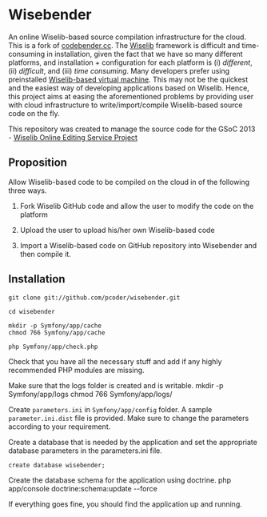 Wisebender
==========

An online Wiselib-based source compilation infrastructure for the cloud. This is a fork of [codebender.cc](www.codebender.cc). The [Wiselib](www.wiselib.org) framework is difficult and time-consuming in installation, given the fact that we have so many different platforms, and installation + configuration for each platform is (i) _different_, (ii) _difficult_, and (iii) _time consuming_. Many developers prefer using preinstalled [Wiselib-based virtual machine](http://www.ibr.cs.tu-bs.de/alg/wisebed/). This may not be the quickest and the easiest way of developing applications based on Wiselib. Hence, this project aims at easing the aforementioned problems by providing user with cloud infrastructure to write/import/compile Wiselib-based source code on the fly.

This repository was created to manage the source code for the GSoC 2013 - [Wiselib Online Editing Service Project](https://google-melange.appspot.com/gsoc/project/google/gsoc2013/m_ravi/6001)


Proposition
-----------

Allow Wiselib-based code to be compiled on the cloud in of the following three ways.

1. Fork Wiselib GitHub code and allow the user to modify the code on the platform

2. Upload the user to upload his/her own Wiselib-based code

3. Import a Wiselib-based code on GitHub repository into Wisebender and then compile it.


Installation
------------

	git clone git://github.com/pcoder/wisebender.git

	cd wisebender

	mkdir -p Symfony/app/cache
	chmod 766 Symfony/app/cache

	php Symfony/app/check.php

Check that you have all the necessary stuff and add if any highly recommended PHP modules are missing.

Make sure that the logs folder is created and is writable.
	mkdir -p Symfony/app/logs
	chmod 766 Symfony/app/logs/

Create `parameters.ini` in `Symfony/app/config` folder. A sample `parameter.ini.dist` file is provided. Make sure to change the parameters according to your requirement.

Create a database that is needed by the application and set the appropriate database parameters in the parameters.ini file.

	create database wisebender;

Create the database schema for the application using doctrine.
	php app/console doctrine:schema:update --force

If everything goes fine, you should find the application up and running.

